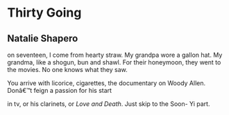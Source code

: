 # Thirty Going
## Natalie Shapero
on seventeen, I come from hearty straw.
My grandpa wore a gallon
hat. My grandma, like a shogun,
bun and shawl. For their honeymoon,
they went to the movies. No one
knows what they saw.

You arrive with licorice, cigarettes,
the documentary on Woody Allen.
Donâ€™t feign a passion for his start

in tv, or his clarinets,
or _Love and Death_. Just skip to the Soon-
Yi part.